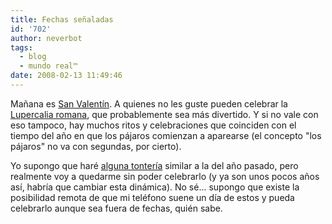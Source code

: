 ```yaml
---
title: Fechas señaladas
id: '702'
author: neverbot
tags:
  - blog
  - mundo real™
date: 2008-02-13 11:49:46
---
```


Mañana es [San Valentín](http://en.wikipedia.org/wiki/Valentine%27s_Day). A quienes no les guste pueden celebrar la [Lupercalia romana](http://en.wikipedia.org/wiki/Lupercalia), que probablemente sea más divertido. Y si no vale con eso tampoco, hay muchos ritos y celebraciones que coinciden con el tiempo del año en que los pájaros comienzan a aparearse (el concepto "los pájaros" no va con segundas, por cierto).

Yo supongo que haré [alguna tontería](/san-valentin-esa-gran-excusa/) similar a la del año pasado, pero realmente voy a quedarme sin poder celebrarlo (y ya son unos pocos años así, habría que cambiar esta dinámica). No sé... supongo que existe la posibilidad remota de que mi teléfono suene un día de estos y pueda celebrarlo aunque sea fuera de fechas, quién sabe.
